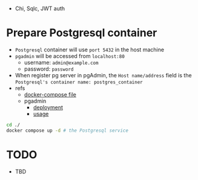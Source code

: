 #

- Chi, Sqlc, JWT auth

# Prepare Postgresql container

- `Postgresql` container will use `port 5432` in the host machine
- `pgadmin` will be accessed from `localhost:80`
  - username: `admin@example.com`
  - password: `password`
- When register pg server in pgAdmin, the `Host name/address` field is the `Postgresql's container name: postgres_container`
- refs
  - [docker-compose file](https://hevodata.com/learn/pgadmin-docker/#:~:text=pgAdmin%20is%20an%20excellent%20tool,our%20environment%20up%20within%20minutes.)
  - pgadmin
    - [deployment](https://www.pgadmin.org/docs/pgadmin4/latest/container_deployment.html)
    - [usage](https://www.youtube.com/watch?v=WFT5MaZN6g4)

```bash
cd ./
docker compose up -d # the Postgresql service
```

# TODO

- TBD
